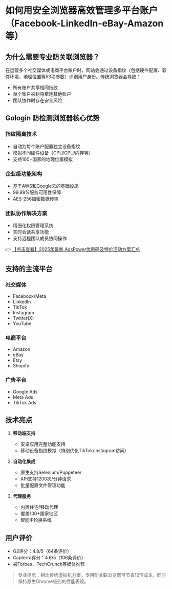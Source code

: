# 如何用安全浏览器高效管理多平台账户（Facebook-LinkedIn-eBay-Amazon等）

## 为什么需要专业防关联浏览器？

在运营多个社交媒体或电商平台账户时，网站会通过设备指纹（包括硬件配置、软件环境、地理位置等53项参数）识别用户身份。传统浏览器会导致：

- 所有账户共享相同指纹
- 单个账户被封将牵连其他账户
- 团队协作时存在安全风险

## Gologin 防检测浏览器核心优势

### 指纹隔离技术
- 自动为每个账户配置独立设备指纹
- 模拟不同硬件设备（CPU/GPU/内存等）
- 支持100+国家的地理位置模拟

### 企业级功能架构
- 基于AWS和Google云的基础设施
- 99.99%服务可用性保障
- AES-256加密数据传输

### 团队协作解决方案
- 精细化权限管理系统
- 实时会话共享功能
- 支持远程团队成员协同操作

👉 [【点击查看】2025年最新 AdsPower优惠码及特价活动方案汇总](https://bit.ly/adspower_free)

## 支持的主流平台

### 社交媒体
- Facebook/Meta
- LinkedIn
- TikTok
- Instagram
- Twitter(X)
- YouTube

### 电商平台
- Amazon
- eBay
- Etsy
- Shopify

### 广告平台
- Google Ads
- Meta Ads
- TikTok Ads

## 技术亮点

1. **移动端支持**
   - 安卓应用完整功能支持
   - 移动设备指纹模拟（特别优化TikTok/Instagram访问）

2. **自动化集成**
   - 原生支持Selenium/Puppeteer
   - API支持1200次/分钟请求
   - 批量配置文件管理功能

3. **代理服务**
   - 内置住宅/移动代理
   - 覆盖100+国家地区
   - 智能IP轮换系统

## 用户评价
- G2评分：4.8/5（64条评价）
- Capterra评分：4.6/5（106条评价）
- 被Forbes、TechCrunch等媒体推荐

> 专业提示：相比传统虚拟机方案，专用防关联浏览器可节省12倍成本，同时保持原生Chrome级别的性能表现。